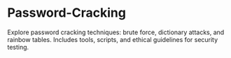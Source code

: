 # Password-Cracking
Explore password cracking techniques: brute force, dictionary attacks, and rainbow tables. Includes tools, scripts, and ethical guidelines for security testing.
